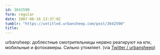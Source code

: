```yaml
---
id: 3642590
form: regular
date: 2007-06-16 13:37:02
tumblr: "https://untitled.urbansheep.com/post/3642590"
title:
---
```


<p>urbansheep: доблестные смотрительницы нервно реагируют на кпк, мобильные и фотокамеры. Сильно утомляет. (via <a href="http://twitter.com/urbansheep/statuses/106999662">Twitter / urbansheep</a>)</p>

